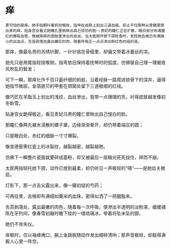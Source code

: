 # 痒

    更可怕的是痒。她手指颤抖着抓向喉咙，指甲在皮肤上刮出三道血痕，却止不住那种从骨髓里爬出来的痒。贴身宫女看见她瞳孔里倒映出自己惊恐的脸——贵妃的瞳仁正在扩散，眼白部分布满猩红的爆裂血管，像被摔碎的瓷胎里渗出的血丝。当太医掰开她下颌检查时，发现她舌根已布满细小的出血点，舌苔剥落处露出嫩红的肉，随着呼吸正一点点渗出粉红色的组织液。

那痒，像最名贵的苏绣针脚，一针针挑在骨缝里，却偏又带着冰蚕丝的凉。

她先只是用尾指轻挠喉侧，指弯依旧保持着抚琴时的弧度，仿佛替自己理一理被夜风吹乱的鬓发；

可下一瞬，那痒化作千百只最纤细的蚂蚁，沿着经脉一路爬进锁骨下的深井，逼得她指节微屈，金箔嵌贝的甲套在颈窝处留下三道极细的红线。

像巧匠在羊脂玉上划出的浅纹，血丝渗出，竟带一点珊瑚的亮，衬得皮肤越发像初冬新雪。

贴身宫女跪得极近，看见贵妃乌黑的瞳仁里映出自己惶白的脸。

那瞳仁像两丸被水浸散的螺子黛，边缘渐渐晕开，却仍带着端庄的圆；

只是眼白处，赤红的细脉一寸寸爆裂。

像宣德窑霁红瓷上的冰裂纹，越裂越密，越裂越艳。

仿佛下一瞬整片瓷面就要碎成齑粉，却又被最后一层釉光死死拢住，碎而不崩。

太医两指轻托她下颌，动作已放到最柔，却仍听见一声极轻的“嗒”——是她齿关微启。

灯影下，那一点舌尖露出来，像一瓣初绽的芍药；

可再往里，舌根却布满细如粟米的血珠，密得似洒了一把胭脂末。

舌苔剥落处，露出最嫩的肉色，随着每一次呼吸，便渗出半透明的淡粉液，缓缓铺陈在牙列间，像春雪初融时檐下挂的一缕琉璃冰，带着将坠未坠的颤。

她仍不肯失仪。

痒极时，仅以袖缘掩口，腕上金跳脱随动作发出细碎清响；那声音极轻，却敲得满殿人心里一阵空。
